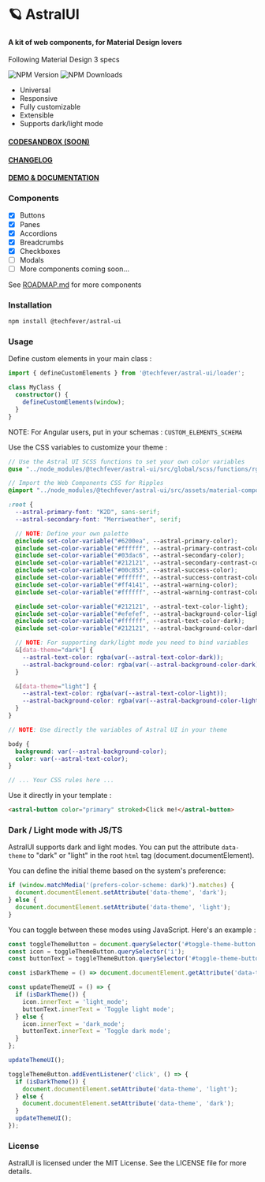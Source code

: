 # 🪐 AstralUI

#### A kit of web components, for Material Design lovers

Following Material Design 3 specs

![NPM Version](https://img.shields.io/npm/v/%40techfever%2Fastral-ui) ![NPM Downloads](https://img.shields.io/npm/dw/%40techfever%2Fastral-ui)

- Universal
- Responsive
- Fully customizable
- Extensible
- Supports dark/light mode

#### [CODESANDBOX (SOON)]() 
#### [CHANGELOG](https://github.com/techfever-soft/astral-ui/blob/main/CHANGELOG.md)
#### [DEMO & DOCUMENTATION](https://astral-ui.dev)

### Components

- [x] Buttons
- [x] Panes
- [x] Accordions
- [x] Breadcrumbs
- [x] Checkboxes
- [ ] Modals
- [ ] More components coming soon...

See [ROADMAP.md](https://github.com/techfever-soft/astral-ui/blob/main/ROADMAP.md) for more components

### Installation

```bash
npm install @techfever/astral-ui
```

### Usage

Define custom elements in your main class :
```ts
import { defineCustomElements } from '@techfever/astral-ui/loader';

class MyClass {
  constructor() {
    defineCustomElements(window);
  }
}
```

NOTE: For Angular users, put in your schemas : `CUSTOM_ELEMENTS_SCHEMA`

Use the CSS variables to customize your theme :

```scss
// Use the Astral UI SCSS functions to set your own color variables
@use "../node_modules/@techfever/astral-ui/src/global/scss/functions/rgb" as *;

// Import the Web Components CSS for Ripples
@import "../node_modules/@techfever/astral-ui/src/assets/material-components-web.min.css";

:root {
  --astral-primary-font: "K2D", sans-serif;
  --astral-secondary-font: "Merriweather", serif;

  // NOTE: Define your own palette
  @include set-color-variable("#6200ea", --astral-primary-color);
  @include set-color-variable("#ffffff", --astral-primary-contrast-color);
  @include set-color-variable("#03dac6", --astral-secondary-color);
  @include set-color-variable("#212121", --astral-secondary-contrast-color);
  @include set-color-variable("#00c853", --astral-success-color);
  @include set-color-variable("#ffffff", --astral-success-contrast-color);
  @include set-color-variable("#ff4141", --astral-warning-color);
  @include set-color-variable("#ffffff", --astral-warning-contrast-color);

  @include set-color-variable("#212121", --astral-text-color-light);
  @include set-color-variable("#efefef", --astral-background-color-light);
  @include set-color-variable("#ffffff", --astral-text-color-dark);
  @include set-color-variable("#212121", --astral-background-color-dark);

  // NOTE: For supporting dark/light mode you need to bind variables
  &[data-theme="dark"] {
    --astral-text-color: rgba(var(--astral-text-color-dark));
    --astral-background-color: rgba(var(--astral-background-color-dark));
  }

  &[data-theme="light"] {
    --astral-text-color: rgba(var(--astral-text-color-light));
    --astral-background-color: rgba(var(--astral-background-color-light));
  }
}

// NOTE: Use directly the variables of Astral UI in your theme

body {
  background: var(--astral-background-color);
  color: var(--astral-text-color);
}

// ... Your CSS rules here ...

```

Use it directly in your template :

```html
<astral-button color="primary" stroked>Click me!</astral-button>
```

### Dark / Light mode with JS/TS
AstralUI supports dark and light modes. 
You can put the attribute `data-theme` to "dark" or "light" in the root `html` tag (document.documentElement). 

You can define the initial theme based on the system's preference:

```ts
if (window.matchMedia('(prefers-color-scheme: dark)').matches) {
  document.documentElement.setAttribute('data-theme', 'dark');
} else {
  document.documentElement.setAttribute('data-theme', 'light');
}
```


You can toggle between these modes using JavaScript. Here's an example :

```ts
const toggleThemeButton = document.querySelector('#toggle-theme-button');
const icon = toggleThemeButton.querySelector('i');
const buttonText = toggleThemeButton.querySelector('#toggle-theme-button-text');

const isDarkTheme = () => document.documentElement.getAttribute('data-theme') === 'dark';

const updateThemeUI = () => {
  if (isDarkTheme()) {
    icon.innerText = 'light_mode';
    buttonText.innerText = 'Toggle light mode';
  } else {
    icon.innerText = 'dark_mode';
    buttonText.innerText = 'Toggle dark mode';
  }
};

updateThemeUI();

toggleThemeButton.addEventListener('click', () => {
  if (isDarkTheme()) {
    document.documentElement.setAttribute('data-theme', 'light');
  } else {
    document.documentElement.setAttribute('data-theme', 'dark');
  }
  updateThemeUI();
});
```

### License

AstralUI is licensed under the MIT License. See the LICENSE file for more details.

